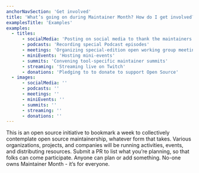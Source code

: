 ```yaml
---
anchorNavSection: 'Get involved'
title: 'What’s going on during Maintainer Month? How do I get involved?'
examplesTitle: 'Examples'
examples:
  - titles:
      - socialMedia: 'Posting on social media to thank the maintainers of their'
      - podcasts: 'Recording special Podcast episodes'
      - meetings: 'Organizing special-edition open working group meetings'
      - miniEvents: 'Hosting mini-events'
      - summits: 'Convening tool-specific maintainer summits'
      - streaming: 'Streaming live on Twitch'
      - donations: 'Pledging to to donate to support Open Source'
  - images:
      - socialMedia: ''
      - podcasts: ''
      - meetings: ''
      - miniEvents: ''
      - summits: ''
      - streaming: ''
      - donations: ''
---
```


This is an open source initiative to bookmark a week to collectively contemplate open source maintainership, whatever form that takes. Various organizations, projects, and companies will be running activities, events, and distributing resources. Submit a PR to list what you’re planning, so that folks can come participate. Anyone can plan or add something. No-one owns Maintainer Month - it’s for everyone.
